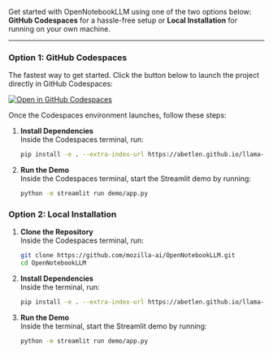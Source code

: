 Get started with OpenNotebookLLM using one of the two options below: **GitHub Codespaces** for a hassle-free setup or **Local Installation** for running on your own machine.

---

### **Option 1: GitHub Codespaces**

The fastest way to get started. Click the button below to launch the project directly in GitHub Codespaces:

[![Open in GitHub Codespaces](https://github.com/codespaces/badge.svg)](https://github.com/codespaces/new?hide_repo_select=true&ref=main&repo=888426876&skip_quickstart=true&machine=standardLinux32gb)

Once the Codespaces environment launches, follow these steps:

1. **Install Dependencies**  
   Inside the Codespaces terminal, run:
   ```bash
   pip install -e . --extra-index-url https://abetlen.github.io/llama-cpp-python/whl/cpu
2. **Run the Demo**  
   Inside the Codespaces terminal, start the Streamlit demo by running:
   ```bash
   python -m streamlit run demo/app.py
   ```

### **Option 2: Local Installation**

1. **Clone the Repository**  
   Inside the Codespaces terminal, run:
   ```bash
   git clone https://github.com/mozilla-ai/OpenNotebookLLM.git
   cd OpenNotebookLLM
   ```

2. **Install Dependencies**  
   Inside the terminal, run:
   ```bash
   pip install -e . --extra-index-url https://abetlen.github.io/llama-cpp-python/whl/cpu
3. **Run the Demo**  
   Inside the terminal, start the Streamlit demo by running:
   ```bash
   python -m streamlit run demo/app.py
   ```